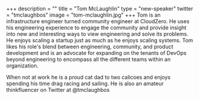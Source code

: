+++
description = ""
title = "Tom McLaughlin"
type = "new-speaker"
twitter = "tmclaughbos"
image = "tom-mclaughlin.jpg"
+++
Tom is an infrastructure engineer turned community engineer at CloudZero.  He uses his engineering experience to engage the community and provide insight into new and interesting ways to view engineering and solve its problems.  He enjoys scaling a startup just as much as he enjoys scaling systems.  Tom likes his role's blend between engineering, community, and product development and is an advocate for expanding on the tenants of DevOps beyond engineering to encompass all the different teams within an organization.

When not at work he is a proud cat dad to two calicoes and enjoys spending his time drag racing and sailing. He is also an amateur thinkfluencer on Twitter at @tmclaughbos